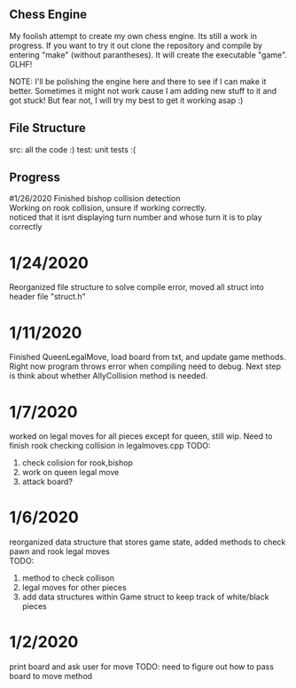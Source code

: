 ## Chess Engine

My foolish attempt to create my own chess engine. Its still a work in progress. If you want to try it out clone the repository and compile by entering "make" (without parantheses). It will create the executable "game". GLHF!

NOTE: I'll be polishing the engine here and there to see if I can make it better. Sometimes it might not work cause I am adding new stuff to it and got stuck! But fear not, I will try my best to get it working asap :)

## File Structure

src: all the code :)
test: unit tests :(
## Progress 

#1/26/2020
Finished bishop collision detection  
Working on rook collision, unsure if working correctly.  
noticed that it isnt displaying turn number and whose turn it is to play correctly  

# 1/24/2020
Reorganized file structure to solve compile error, moved all struct into header file "struct.h"

# 1/11/2020
Finished QueenLegalMove, load board from txt, and update game methods. Right now program throws error when compiling need to debug. Next step is think about whether AllyCollision method is needed.

# 1/7/2020
worked on legal moves for all pieces except for queen, still wip. Need to finish rook checking collision in legalmoves.cpp
TODO:
1. check colision for rook,bishop
2. work on queen legal move
3. attack board?

# 1/6/2020
reorganized data structure that stores game state, added methods to check pawn and rook legal moves\
TODO:
1. method to check collison
2. legal moves for other pieces
3. add data structures within Game struct to keep track of white/black pieces
    
# 1/2/2020
print board and ask user for move TODO: need to figure out how to pass board to move method


